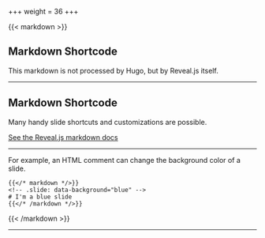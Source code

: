 +++
weight = 36
+++

{{< markdown >}}

## Markdown Shortcode

This markdown is not processed by Hugo, but by Reveal.js itself.

---

## Markdown Shortcode

Many handy slide shortcuts and customizations are possible.

[See the Reveal.js markdown docs](https://github.com/hakimel/reveal.js#markdown)

---

<!-- .slide: data-background="blue" -->

For example, an HTML comment can change the background color of a slide.

```
{{</* markdown */>}}
<!-- .slide: data-background="blue" -->
# I'm a blue slide
{{</* /markdown */>}}
```

{{< /markdown >}}

---
